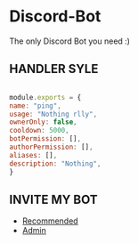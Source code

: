 # Discord-Bot
The only Discord Bot you need :)

## HANDLER SYLE

```js

module.exports = {
name: "ping",
usage: "Nothing rlly",
ownerOnly: false, 
cooldown: 5000,
botPermission: [],
authorPermission: [],
aliases: [],
description: "Nothing",
}

```
## INVITE MY BOT
- [Recommended](https://bit.ly/yoshii-bot-r)<br>
- [Admin](https://bit.ly/yoshii-bot-admin)
